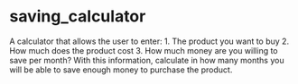 # saving_calculator
A calculator that allows the user to enter:  1. The product you want to buy 2. How much does the product cost 3. How much money are you willing to save per month?  With this information, calculate in how many months you will be able to save enough money to purchase the product.
